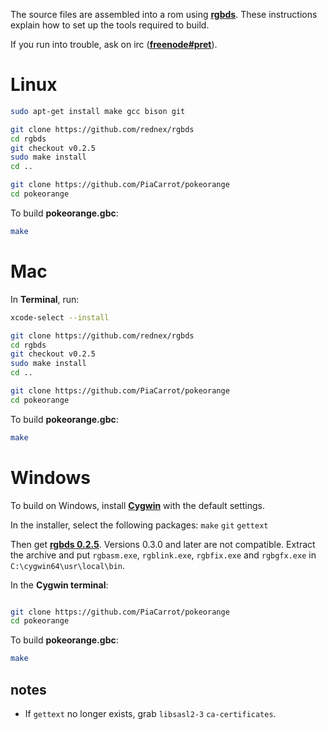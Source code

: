 The source files are assembled into a rom using [**rgbds**](https://github.com/rednex/rgbds).
These instructions explain how to set up the tools required to build.

If you run into trouble, ask on irc ([**freenode#pret**](https://kiwiirc.com/client/irc.freenode.net/?#pret)).


# Linux

```bash
sudo apt-get install make gcc bison git

git clone https://github.com/rednex/rgbds
cd rgbds
git checkout v0.2.5
sudo make install
cd ..

git clone https://github.com/PiaCarrot/pokeorange
cd pokeorange
```

To build **pokeorange.gbc**:

```bash
make
```


# Mac

In **Terminal**, run:

```bash
xcode-select --install

git clone https://github.com/rednex/rgbds
cd rgbds
git checkout v0.2.5
sudo make install
cd ..

git clone https://github.com/PiaCarrot/pokeorange
cd pokeorange
```

To build **pokeorange.gbc**:

```bash
make
```


# Windows

To build on Windows, install [**Cygwin**](http://cygwin.com/install.html) with the default settings.

In the installer, select the following packages: `make` `git` `gettext`

Then get [**rgbds 0.2.5**](https://github.com/rednex/rgbds/releases/). Versions 0.3.0 and later are not compatible.
Extract the archive and put `rgbasm.exe`, `rgblink.exe`, `rgbfix.exe` and `rgbgfx.exe` in `C:\cygwin64\usr\local\bin`.

In the **Cygwin terminal**:

```bash

git clone https://github.com/PiaCarrot/pokeorange
cd pokeorange
```

To build **pokeorange.gbc**:

```bash
make
```

## notes

- If `gettext` no longer exists, grab `libsasl2-3` `ca-certificates`.
